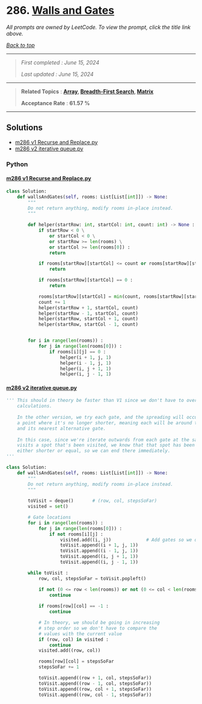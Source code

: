 # 286. [Walls and Gates](<https://leetcode.com/problems/walls-and-gates>)

*All prompts are owned by LeetCode. To view the prompt, click the title link above.*

*[Back to top](<../README.md>)*

------

> *First completed : June 15, 2024*
>
> *Last updated : June 15, 2024*

------

> **Related Topics** : **[Array](<by_topic/Array.md>), [Breadth-First Search](<by_topic/Breadth-First Search.md>), [Matrix](<by_topic/Matrix.md>)**
>
> **Acceptance Rate** : **61.57 %**

------

## Solutions

- [m286 v1 Recurse and Replace.py](<../my-submissions/m286 v1 Recurse and Replace.py>)
- [m286 v2 iterative queue.py](<../my-submissions/m286 v2 iterative queue.py>)
### Python
#### [m286 v1 Recurse and Replace.py](<../my-submissions/m286 v1 Recurse and Replace.py>)
```Python
class Solution:
    def wallsAndGates(self, rooms: List[List[int]]) -> None:
        """
        Do not return anything, modify rooms in-place instead.
        """
        
        def helper(startRow: int, startCol: int, count: int) -> None :
            if startRow < 0 \
                or startCol < 0 \
                or startRow >= len(rooms) \
                or startCol >= len(rooms[0]) :
                return

            if rooms[startRow][startCol] <= count or rooms[startRow][startCol] == -1 :
                return

            if rooms[startRow][startCol] == 0 :
                return

            rooms[startRow][startCol] = min(count, rooms[startRow][startCol])
            count += 1
            helper(startRow + 1, startCol, count)
            helper(startRow - 1, startCol, count)
            helper(startRow, startCol + 1, count)
            helper(startRow, startCol - 1, count)


        for i in range(len(rooms)) :
            for j in range(len(rooms[0])) :
                if rooms[i][j] == 0 :
                    helper(i + 1, j, 1)
                    helper(i - 1, j, 1)
                    helper(i, j + 1, 1)
                    helper(i, j - 1, 1)
```

#### [m286 v2 iterative queue.py](<../my-submissions/m286 v2 iterative queue.py>)
```Python
''' This should in theory be faster than V1 since we don't have to overwrite previous
    calculations. 
    
    In the other version, we try each gate, and the spreading will occur until it reaches
    a point where it's no longer shorter, meaning each will be around the mid-point of it 
    and its nearest alternative gate.
    
    In this case, since we're iterate outwards from each gate at the same time, the moment
    visits a spot that's been visited, we know that that spot has been reached by a path
    either shorter or equal, so we can end there immediately.
'''

class Solution:
    def wallsAndGates(self, rooms: List[List[int]]) -> None:
        """
        Do not return anything, modify rooms in-place instead.
        """
        
        toVisit = deque()       # (row, col, stepsSoFar)
        visited = set()

        # Gate locations
        for i in range(len(rooms)) :
            for j in range(len(rooms[0])) :
                if not rooms[i][j] :
                    visited.add((i, j))             # Add gates so we don't overwrite
                    toVisit.append((i + 1, j, 1))
                    toVisit.append((i - 1, j, 1))
                    toVisit.append((i, j + 1, 1))
                    toVisit.append((i, j - 1, 1))

        while toVisit :
            row, col, stepsSoFar = toVisit.popleft()

            if not (0 <= row < len(rooms)) or not (0 <= col < len(rooms[0])) :
                continue
            
            if rooms[row][col] == -1 :
                continue

            # In theory, we should be going in increasing 
            # step order so we don't have to compare the 
            # values with the current value
            if (row, col) in visited :
                continue
            visited.add((row, col))

            rooms[row][col] = stepsSoFar
            stepsSoFar += 1

            toVisit.append((row + 1, col, stepsSoFar))
            toVisit.append((row - 1, col, stepsSoFar))
            toVisit.append((row, col + 1, stepsSoFar))
            toVisit.append((row, col - 1, stepsSoFar))




```

